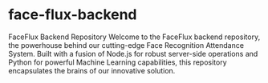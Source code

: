 # face-flux-backend
FaceFlux Backend Repository  Welcome to the FaceFlux backend repository, the powerhouse behind our cutting-edge Face Recognition Attendance System. Built with a fusion of Node.js for robust server-side operations and Python for powerful Machine Learning capabilities, this repository encapsulates the brains of our innovative solution.
